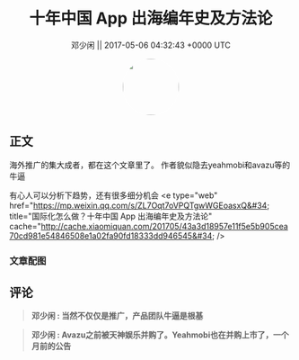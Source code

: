 <h1 align="center">十年中国 App 出海编年史及方法论</h1>




<p align="center">
    <a>邓少闲 || 2017-05-06 04:32:43 &#43;0000 UTC</a>
</p>

<div align="center">
    <img src="https://images.zsxq.com/Fimb5oxrLnKWaOUAC8-4NxQOwIaC?e=1590940799&amp;token=kIxbL07-8jAj8w1n4s9zv64FuZZNEATmlU_Vm6zD:YBR3Dw1LuMEgH00e2vzIEMe2kmk=" width="100" height="100" style="border:1px solid;border-radius:50%; color:#ffffff"/>
</div>




## 正文

<div>
海外推广的集大成者，都在这个文章里了。
作者貌似隐去yeahmobi和avazu等的牛逼

有心人可以分析下趋势，还有很多细分机会
&lt;e type=&#34;web&#34; href=&#34;https://mp.weixin.qq.com/s/ZL7Oqt7oVPQTgwWGEoasxQ&#34; title=&#34;国际化怎么做？十年中国 App 出海编年史及方法论&#34; cache=&#34;http://cache.xiaomiquan.com/201705/43a3d18957e11f5e5b905cea70cd981e54846508e1a02fa90fd18333dd946545&#34; /&gt;
</div>

### 文章配图

<div class="image" align="center">

</div>


## 评论

<div align="left">
<div>

<blockquote >
<span> <strong>邓少闲 : 当然不仅仅是推广，产品团队牛逼是根基 </strong></span>
</blockquote>

<blockquote >
<span> <strong>邓少闲 : Avazu之前被天神娱乐并购了。Yeahmobi也在并购上市了，一个月前的公告 </strong></span>
</blockquote>

</div>
</div>